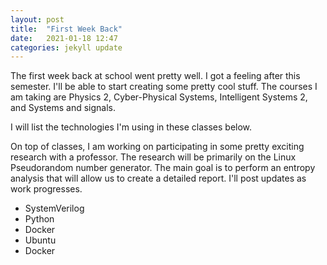 ```yaml
---
layout: post
title:  "First Week Back"
date:   2021-01-18 12:47
categories: jekyll update
---
```


The first week back at school went pretty well. I got a feeling after this semester. I'll be able to start creating some pretty cool stuff. The courses I am taking are Physics 2, Cyber-Physical Systems, Intelligent Systems 2, and Systems and signals.

I will list the technologies I'm using in these classes below.

On top of classes, I am working on participating in some pretty exciting research with a professor. The research will be primarily on the Linux Pseudorandom number generator. The main goal is to perform an entropy analysis that will allow us to create a detailed report. I'll post updates as work progresses.
* SystemVerilog
* Python
* Docker
* Ubuntu
* Docker
